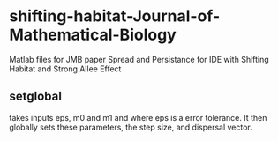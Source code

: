 # shifting-habitat-Journal-of-Mathematical-Biology
Matlab files for JMB paper Spread and Persistance for IDE with Shifting Habitat and Strong Allee Effect
## setglobal
takes inputs eps, m0 and m1 and where eps is a error tolerance. It then globally sets these parameters, the step size, and dispersal vector.

